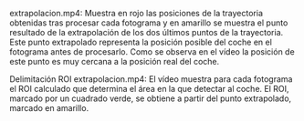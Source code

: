 extrapolacion.mp4: Muestra en rojo las posiciones de la trayectoria obtenidas tras procesar cada fotograma y en amarillo se muestra el punto resultado de la extrapolación de los dos últimos puntos de la trayectoria. Este punto extrapolado representa la posición posible del coche en el fotograma antes de procesarlo. Como se observa en el vídeo la posición de este punto es muy cercana a la posición real del coche.


Delimitación ROI extrapolacion.mp4: El vídeo muestra para cada fotograma el ROI calculado que determina el área en la que detectar al coche. El ROI, marcado por un cuadrado verde, se obtiene a partir del punto extrapolado, marcado en amarillo. 



